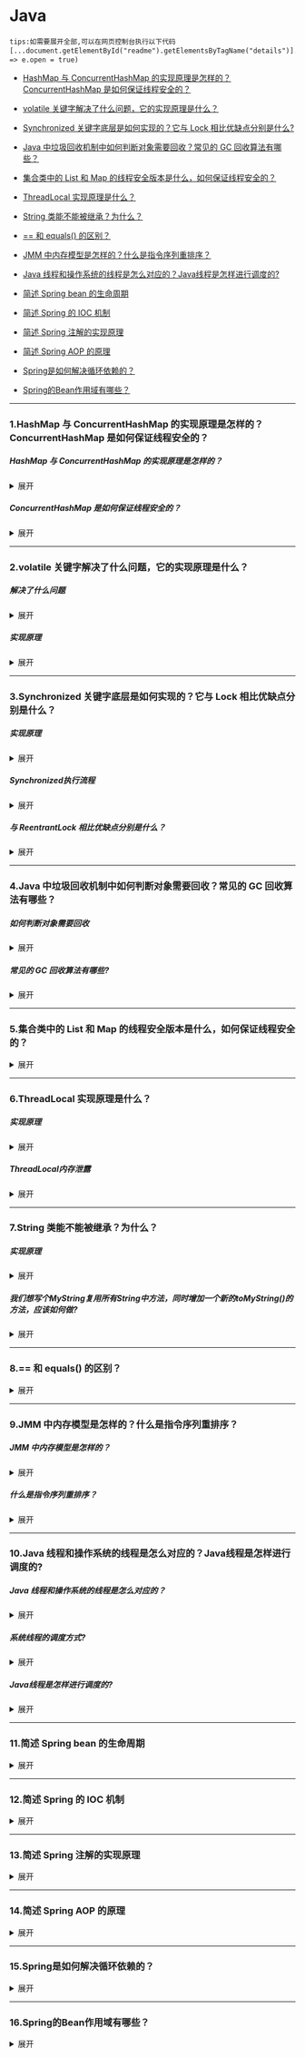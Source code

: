 # Java

     
   ```
   tips:如需要展开全部,可以在网页控制台执行以下代码
   [...document.getElementById("readme").getElementsByTagName("details")].forEach(e => e.open = true)
   ```

* [HashMap 与 ConcurrentHashMap 的实现原理是怎样的？ConcurrentHashMap 是如何保证线程安全的？](#1)

* [volatile 关键字解决了什么问题，它的实现原理是什么？](#2)

* [Synchronized 关键字底层是如何实现的？它与 Lock 相比优缺点分别是什么?](#3)

* [Java 中垃圾回收机制中如何判断对象需要回收？常见的 GC 回收算法有哪些？](#4)

* [集合类中的 List 和 Map 的线程安全版本是什么，如何保证线程安全的？](#5)

* [ThreadLocal 实现原理是什么？](#6)

* [String 类能不能被继承？为什么？](#7)

* [== 和 equals() 的区别？](#8)

* [JMM 中内存模型是怎样的？什么是指令序列重排序？](#9)

* [Java 线程和操作系统的线程是怎么对应的？Java线程是怎样进行调度的? ](#10)

* [简述 Spring bean 的生命周期](#11)

* [简述 Spring 的 IOC 机制](#12)

* [简述 Spring 注解的实现原理](#13)

* [简述 Spring AOP 的原理 ](#14)

* [Spring是如何解决循环依赖的？](#15)

* [Spring的Bean作用域有哪些？](#16)


------

### <span id="1">1.HashMap 与 ConcurrentHashMap 的实现原理是怎样的？ConcurrentHashMap 是如何保证线程安全的？</span>

##### HashMap 与 ConcurrentHashMap 的实现原理是怎样的？
<details>
<summary>展开</summary>
在JDK1.7中，ConcurrentHashMap采用的是分段数组+链表的方式实现的，HashMap 则是采用数组+链表的方式实现的。

在JDK1.8中，ConcurrentHashMap采用的数据结构 和 HashMap的结构一样为 数组+链表/红黑二叉树。
</details>

##### ConcurrentHashMap 是如何保证线程安全的？
<details>
<summary>展开</summary>
JDK 1.7 中使用分段锁，一个 ConcurrentHashMap 里包含一个 Segment 数组。Segment 的结构和 HashMap 类似，是一种数组和链表结构，一个 Segment 包含一个 HashEntry 数组，每个 HashEntry 是一个链表结构的元素，每个 Segment 守护着一个 HashEntry 数组里的元素，当对 HashEntry 数组的数据进行修改时，必须首先获得对应的 Segment 的锁。
  
JDK 1.8 中，取消类 Segment 分段锁，采用Node + CAS + Synchronized来保证并发安全。synchronized 只锁定当前链表或红黑二叉树的首节点。
当 HashEntry 对象组成的链表长度超过 TREEIFY_THRESHOLD 时，链表转换为红黑树，提升性能。底层变更为数组 + 链表 + 红黑树
</details>

------ 
### <span id="2">2.volatile 关键字解决了什么问题，它的实现原理是什么？</span>

##### 解决了什么问题
<details>
<summary>展开</summary>
volatile 解决了可见性、防止重排序的问题。

* 可见性：可见性问题主要指一个线程修改了共享变量值，而另一个线程却看不到。引起可见性问题的主要原因是每个线程拥有自己的一个高速缓存区。volatile关键字能有效的解决这个问题。
* 防止重排序：操作系统可以对指令进行重排序，volatile可以防止重排序。
</details>

##### 实现原理
<details>
<summary>展开</summary>

* 可见性的实现原理：
被volatile修饰的变量会存在一个“:Lock”前缀，Lock可以理解为CPU指令集的一种锁，同时该指令会将当前处理器缓存行的数据直接写入系统内存中，写的操作会导致其他CPU里缓存了该地址的数据无效，当处理器发现本地缓存失效后，就会从内存中获取最新的值，这样就保证了变量的可见性。

* 防止重排序的实现原理：
JMM为了优化性能，在不改变正确原意的情况下，允许编译器和处理器对指令进行重排序。
volatile防止重排的实现是基于happens-before，其中happens-before有一条规则，所有的volatile域的读应该在volatile域的写之后。为了实现 volatile 内存语义时，编译器在生成字节码时，会在指令序列中插入内存屏障来禁止特定类型的处理器重排序。
</details>

------ 

### <span id="3">3.Synchronized 关键字底层是如何实现的？它与 Lock 相比优缺点分别是什么？</span>

##### 实现原理
<details>
<summary>展开</summary>
1. synchronized修饰的同步语句块，实现是使用monitorenter和monitorexit指令，其中monitorenter指向同步代码块开始位置，monitorexit指向同步代码块结束的位置。

2. synchronized修饰的方法，则是用acc_synchronized 来标记，该标识指明了该方法是一个同步方法。
3. 两者的本质都是对对象监视器 monitor 的获取。
</details>

##### Synchronized执行流程
<details>
<summary>展开</summary>
1. 判断Mark word里是否是当前线程，且偏向锁状态为true，如果是，则获得偏向锁。

3. 如果不是，那么执行CAS将Mark work修改为当前线程，如果成功，则获得偏向锁，并设置偏向锁为true。否则发生竞争，撤销偏向锁，升级为轻量级锁。
4. 当前线程执行CAS，将mark word替换为锁记录指针。如果成功获得轻量级锁。如果失败，当前线程尝试自旋获取锁，如果获取到，处于轻量级锁。如果一定次数后没获取到锁，锁升级为重量级锁。
5. 重量级锁是独占锁。通过monitor对象实现。monitor enter 进入数+1，当前线程获得锁，如果其他线程已经获得锁，那么该线程阻塞，直到锁计数为0。monitor exit表示锁计数-1，直到进入数为0时，当前线程释放锁。

</details>

##### 与 ReentrantLock 相比优缺点分别是什么？
<details>
<summary>展开</summary>
1. 实现：synchronized 是 JVM 实现的，是一个关键字 ，Lock 是 接口，基于JDK实现的；

3. 性能：JDK1.6后对synchronized优化后，两者性能差距不大。
4. 锁：synchronized是非公平锁，而ReentrantLock既可以是公平也可以是非公平。
5. 绑定锁的条件：synchronized只支持一个条件，ReentrantLock则可以支出多个条件。

除非要使用ReentrantLock的高级功能外，基于都是用synchronized，因为synchronized会自动释放锁，不会导致死锁，并且是jvm原生支持的。

</details>

------ 

### <span id="4">4.Java 中垃圾回收机制中如何判断对象需要回收？常见的 GC 回收算法有哪些？</span>

##### 如何判断对象需要回收
<details>
<summary>展开</summary>
JVM判断对象是否需要被回收，主要是有两种方法:

* 引用计数法
给对象添加一个引用计数，当被引用时引用计数+1，当引用失效时，引用计数-1。当引用计数为0的时候，代表该对象可以被回收。
但是引用计数法有一个问题，就是无法解决相互依赖，两个对象出现循环引用的情况下，此时引用计数器永远不为 0，导致无法对它们进行回收。 正因为循环引用的存在，因此 Java 虚拟机不使用引用计数算法。

* 可达性分析算
通过GC root作为起始点往下搜索，能够到达的对象都是不需要回收的，不能到达的需要被回收。
GC Root一般包含以下内容：
    * 虚拟机栈引用的对象
    * 本地方法栈引用的对象
    * 方法区中静态属性引用的对象
    * 方法区中常量引用的对象
</details>

##### 常见的 GC 回收算法有哪些?
<details>
<summary>展开</summary>

* 标记-清除算法
将存活的对象进行标记，会被标记的会被清除
缺点：标记和清除的效率不高，且会产生大量的内存随便，导致无法创建大对象。

* 标记-整理算法
将存活的对象进行标记，然后将存活的对象移动到一端，然后把剩余的空间清除。

* 复制算法
将内存分为两块，每次只是用一块，当该块内存满了之后，就复制到另一块内存上，将该内存块进行清理。主要的缺点就是只能使用内存的一部分。
就比如Hotspot中就将新生代分为了三部分，一个Eden区和两个Survivor区，每次只使用E区和一个S区，当进行回收的时候，就会把将 Eden 和 Survivor 中还存活着的对象一次性复制到另一块 Survivor 空间上，最后清理 Eden 和使用过的那一块 Survivor。 
HotSpot 虚拟机的 Eden 和 Survivor 的大小比例默认为 8:1，保证了内存的利用率达到 90%。如果每次回收有多于 10% 的对象存活，那么一块 Survivor 空间就不够用了，此时需要依赖于老年代进行分配担保，也就是借用老年代的空间存储放不下的对象。 

* 分代回收算法
现在的商业虚拟机采用分代收集算法，它根据对象存活周期将内存划分为几块，不同块采用适当的收集算法。 一般将堆分为新生代和老年代。 
新生代：复制算法
老年代：标记清除、标记整理
</details>

------ 

### <span id="5">5.集合类中的 List 和 Map 的线程安全版本是什么，如何保证线程安全的？</span>
<details>
<summary>展开</summary>
在平常开发中，经常使用的List 就是 ArrayList 和 LinkedList，这两个都不是线程安全的。经常使用的Map 就是HashMap，也不是线程安全的。

所以在多线程并发下，这些就不能使用了，必须使用线程安全的容器。

### List
1. 使用Collections.synchronizedList(List<T> list) 可以将其包装成一个线程安全的 List。
2. Vector：在它的大部分方法上添加了 synchronized 关键字，用来保证线程安全。

### Map
1. 使用Collections.synchronizedMap(Map<T> map) 可以将其包装成一个线程安全的 Map。
2. HashTable：在它的大部分方法上添加了 synchronized 关键字，用来保证线程安全。HashTable 的 Key 和 Value 都不允许为 null。
3. ConcurrentHashMap ：1.8之前采用分段锁，1.8之后取消分段锁，采用Node + CAS + Synchronized来保证并发安全

### Set
1. 使用Collections.synchronizedSet(Set<T> set) 可以将其包装成一个线程安全的 Set。
2. ConcurrentSkipListSet


### Queue
1. ConcurrentLinkedQueue：通过无锁的方式(CAS)，实现了高并发状态下的高性能
2. ConcurrentLinkedDeque：通过无锁的方式(CAS)，实现了高并发状态下的高性能
3. LinkedBlockingDeque：一个线程安全的双端队列实现。它的内部使用链表结构，每一个节点都维护了一个前驱节点和一个后驱节点。
</details>

------ 

### <span id="6">6.ThreadLocal 实现原理是什么？</span>

##### 实现原理
<details>
<summary>展开</summary>
ThreadLocal为每个线程都提供了变量的副本，使得每个线程在某一时间访问到的并非同一个对象，这样就隔离了多个线程对数据的数据共享。

实现原理：
1. 每个线程都会有一个变量threadLocals,这个threadLocals就是通过ThreadLocal进行维护的ThreadLocalMap，
2. 这个map是key-val结构的；Map里面的key为ThreadLocal的弱引用，value为需要共享的值。所以每个线程只能拿到根据自己创建的ThreadLocal去ThreadLocalMap中获取对象，到达了线程隔离的效果。
</details>

##### ThreadLocal内存泄露
<details>
<summary>展开</summary>

1. ThreadLocal是被ThreadLocalMap以弱引用的方式关联着。

3. 因此如果ThreadLocal没有被ThreadLocalMap以外的对象引用，则在下一次GC的时候，ThreadLocal实例就会被回收，那么此时ThreadLocalMap里的一组KV的K就是null了
4. 因此在没有额外操作的情况下，此处的V便不会被外部访问到，而且只要Thread实例一直存在，Thread实例就强引用着ThreadLocalMap，因此ThreadLocalMap就不会被回收
5. 这些key为null的Entry的value就会一直存在一条强引用链：Thread Ref -> Thread -> ThreaLocalMap -> Entry -> value，而这块value永远不会被访问到了，所以存在着内存泄露。

注意：如果频繁的在线程中new ThreadLocal对象，在使用结束时，最好调用ThreadLocal.remove来释放其value的引用，避免在ThreadLocal被回收时value无法被访问却又占用着内存

</details>

------ 

### <span id="7">7.String 类能不能被继承？为什么？</span>

##### 实现原理
<details>
<summary>展开</summary>
String类是被final关键字修饰了，所以无法被继承。
因为将引用声明作final，就不能改变这个引用了，编译器会检查代码，如果试图将变量再次初始化的话，编译器会报编译错误。

对于 final 域，编译器和处理器要遵守两个重排序规则：
1. 在构造函数内对一个 final 域的写入，与随后把这个被构造对象的引用赋值给一个引用变量，这两个操作之间不能重排序。
2. 初次读一个包含 final 域的对象的引用，与随后初次读这个 final 域，这两个操作之间不能重排序。

写 final 域的重排序规则：
编译器要求在 写final域 之后，构造函数return之前插入一个StoreStore障屏，确保屏障前的写操作在屏障后的写操作之前。

读 final 域的重排序规则：
编译器要求在 读final域 之前，插入一个LoadLoad屏障，确保屏障前的读操作在屏障后的读操作之前。
</details>

##### 我们想写个MyString复用所有String中方法，同时增加一个新的toMyString()的方法，应该如何做?
<details>
<summary>展开</summary>

因为String类是final，所以我们无法继承重写，但是可以使用组合的方式来实现，
```
    class MyString{
    
        private String innerString;
    
        // ...init & other methods
    
        // 支持老的方法
        public int length(){
            return innerString.length(); // 通过innerString调用老的方法
        }
    
        // 添加新方法
        public String toMyString(){
            //...
        }
    }
```
</details>

------ 

### <span id="8">8.== 和 equals() 的区别？</span>

<details>
<summary>展开</summary>

== : 它的作用是判断两个对象的地址是不是相等。即，判断两个对象是不是同一个对象(基本数据类型==比较的是值，引用数据类型==比较的是内存地址)。

equals() : 它的作用也是判断两个对象是否相等。但它一般有两种使用情况：

* 情况 1：类没有覆盖 equals() 方法。则通过 equals() 比较该类的两个对象时，等价于通过“==”比较这两个对象。
* 情况 2：类覆盖了 equals() 方法。一般，我们都覆盖 equals() 方法来两个对象的内容相等；若它们的内容相等，则返回 true (即，认为这两个对象相等)。
</details>

------ 

### <span id="9">9.JMM 中内存模型是怎样的？什么是指令序列重排序？</span>

##### JMM 中内存模型是怎样的？
<details>
<summary>展开</summary>

![](https://github.com/binbinshan/Review-Up/blob/master/images/Java/16164236743234.jpg)

每个线程都有自己的工作内存，是CPU级别的缓存：
1. 首先从主内存中read数据，然后load到工作内存中
2. 线程use数据，进行操作
3. 线程assign(赋值)到自己的工作内存中
4. 工作内存再去stroe(存储)变量 write到主内存中。

这也就解释了多线程操作同一个数据可能出现的问题 ，主要就是因为把变量保存本地内存中，而不是直接在主存中进行读写。这就可能造成一个线程在主存中修改了一个变量的值，而另外一个线程还继续使用它在寄存器中的变量值的拷贝，造成数据的不一致。

</details>

##### 什么是指令序列重排序？
<details>
<summary>展开</summary>
JMM为了优化性能，在不改变正确原意的情况下，允许编译器和处理器对指令(代码)进行重排序。
在有些情况下需要代码不能进行重排，必须保证其的有序性。可以使用volatile关键字保证有序性。
</details>

------ 

### <span id="10">10.Java 线程和操作系统的线程是怎么对应的？Java线程是怎样进行调度的? </span>

##### Java 线程和操作系统的线程是怎么对应的？
<details>
<summary>展开</summary>

###### 线程实现
Java线程是用本地线程实现的，所以使用线程的Java程序与使用线程的本地程序没有区别。“Java 线程”只是属于 JVM 进程的线程。

###### 线程状态
* 操作系统中的线程，只有ready、running、waiting三种状态
    * ready:表示线程已经被创建，正在等待系统调度分配CPU使用权
    * running:表示线程获得了CPU使用权，正在进行运算
    * waiting:表示线程等待，让出CPU资源给其他线程使用

* Java线程状态存在6种，NEW、RUNNABLE、BLOCKED、WAITING、TIMED_WAITING、TERMINATED
    * NEW、TERMINATED 这两种状态实际上并不属于系统线程的运行状态，是Java线程独有的状态。
    * RUNNABLE 对应操作系统线程中的 ready、running
    * BLOCKED、WAITING、TIMED_WAITING 对应操作系统中 waiting
</details>

##### 系统线程的调度方式?
<details>
<summary>展开</summary>

线程调度是指系统为线程分配处理器使用权的过程，主要调度方式分两种，分别是：
* 协同式线程调度 ：线程执行时间由线程本身来控制，线程把自己的工作执行完之后，要主动通知系统切换到另外一个线程上。最大好处是实现简单，且切换操作对线程自己是可知的，没有同步问题，坏处是线程执行时间不可控制，如果一个线程有问题，可能一直阻塞在那里。

* 抢占式线程调度：每个线程将由系统来分配执行时间，线程的切换不由线程本身来决定（Java中，Thread.yield()可以让出执行时间，但无法获取执行时间）。线程执行时间系统可控，也不会有一个线程导致整个进程阻塞。
</details>

##### Java线程是怎样进行调度的?
<details>
<summary>展开</summary>

Java线程的调度模式使用的抢占式线程调度。
如果希望系统能给某些线程多分配一些时间，给一些线程少分配一些时间，可以通过设置线程优先级来完成，Java语言一共10个级别的线程优先级，在两线程同时处于ready状态时，优先级越高的线程越容易被系统选择执行。
但优先级并不是很靠谱，因为Java线程是通过映射到系统的原生线程上来实现的，所以线程调度最终还是取决于操作系统。
</details>




------ 

### <span id="11">11.简述 Spring bean 的生命周期</span>

<details>
<summary>展开</summary>

# 简述 Spring bean 的生命周期

![](https://github.com/binbinshan/Review-Up/blob/master/images/Java/16260070649694.jpg)

Bean 的生命周期概括起来就是 4 个阶段：
* 实例化（Instantiation）

* 属性赋值（Populate）

* 初始化（Initialization）

* 销毁（Destruction）


### 详细步骤

* 实例化：第 1 步，实例化一个 bean 对象；

* 属性赋值：第 2 步，为 bean 设置相关属性和依赖；

* 初始化：第 3~7 步，步骤较多，其中第 5、6 步为初始化操作，第 3、4 步为在初始化前执行，第 7 步在初始化后执行，该阶段结束，才能被用户使用；

* 销毁：第 8~10步，第8步不是真正意义上的销毁（还没使用呢），而是先在使用前注册了销毁的相关调用接口，为了后面第9、10步真正销毁 bean 时再执行相应的方法。

具体步骤：
1. Spring对Bean进行实例化（相当于程序中的new Xx()）

2. Spring将值和Bean的引用注入进Bean对应的属性中

3. 如果Bean实现了Aware接口，就能在 bean 中获得相应的 Spring 容器资源。比如bean的id属性、当前BeanFactory容器的引用等。

4. 如果Bean实现了BeanPostProcess接口，Spring将调用它们的postProcessBeforeInitialization（初始化前置处理）方法（作用是在Bean实例创建成功后对进行增强处理，如对Bean进行修改，增加某个功能）

5. 如果Bean实现了InitializingBean接口，Spring将调用它们的afterPropertiesSet方法，作用是在Bean的全部属性设置成功后执行的初始化方法。

6. 在配置文件中对Bean使用init-method声明初始化，与实现InitializingBean接口的作用一样，作用都是在Bean的全部属性设置成功后执行的初始化方法，

7. 如果Bean实现了BeanPostProcess接口，Spring将调用它们的postProcessAfterInitialization（初始化后置处理）方法（作用与6的一样，只不过6是在Bean初始化前执行的，而这个是在Bean初始化后执行的，时机不同 )

8. 经过以上的工作后，Bean将一直驻留在应用上下文中给应用使用，直到应用上下文被销毁

9. 如果Bean实现了DispostbleBean接口，Spring将调用它的destory方法，作用与在配置文件中对Bean使用destory-method属性的作用一样，都是在Bean实例销毁前执行的方法。



### 总结
Spring Bean 的生命周期：

1. 首先是实例化、属性赋值、初始化、销毁这 4 个大阶段；

3. 然后初始化的具体操作，有 Aware 接口的依赖注入、BeanPostProcessor 在初始化前后的处理以及 InitializingBean 和 init-method 的初始化操作；

4. 销毁的具体操作，有注册相关销毁回调接口，最后通过DisposableBean 和 destory-method 进行销毁。

</details>



------ 

### <span id="12">12.简述 Spring 的 IOC 机制</span>

<details>
<summary>展开</summary>


IOC叫做控制反转，是一种设计思想，意味着你将设计好的对象交给容器控制，而不是在对象内部直接创建。

* 谁控制谁，控制了什么？

> 首先解释下控制是什么意思？控制就是对象创建、初始化、销毁。

创建对象：原来创建对象是通过new一下，现在spring容器给创建了。

初始化：原来通过构造器或者setter方法赋值，现在 Spring容器给自动注入了

销毁：之前给对选哪个赋值null或者销毁操作，现在spring容器负责销毁。

IOC解决了繁琐的管理对象声明周期的操作，解耦了我们的代码。

* 为什么是反转，反转了些什么

传统应用程序中，通过引入对象来主动获取依赖对象，这是正转。

Spring中，通过容器来创建和注入对象，对象只是被动的接受依赖对象，依赖对象的获取方式被容器反转了，这是反转。

反转后，我们无法决定对象生命周期的任何阶段，最多借助spring的扩展做一些小动作。

</details>



------ 

### <span id="13">13.简述 Spring 注解的实现原理</span>

<details>
<summary>展开</summary>

1. Spring如何使用注解机制完成自动装配
Java实例构造时会调用默认父类无参构造方法，Spring正是利用了这一点，让"操作元素的代码"得以执行。

【两种处理策略】
1. 类级别的注解：如@Component、@Repository、@Controller、@Service以及JavaEE6的@ManagedBean和@Named注解，都是添加在类上面的类级别注解。
Spring容器根据注解的过滤规则扫描读取注解Bean定义类，并将其注册到Spring IoC容器中。

2. 类内部的注解：如@Autowire、@Value、@Resource以及EJB和WebService相关的注解等，都是添加在类内部的字段或者方法上的类内部注解。
SpringIoC容器通过Bean后置注解处理器解析Bean内部的注解。


注解注入在 XML 注入之前执行。因此，XML 配置会覆盖通过这两种方法连接的属性的注释。

</details>



------ 

### <span id="14">14.简述 Spring AOP 的原理 </span>

<details>
<summary>展开</summary>

Spring AOP的实现是采用动态代理。

* Spring AOP 默认为 AOP 代理使用标准的 JDK 动态代理。这允许代理任何接口。

* Spring AOP 也可以使用 CGLIB 代理。默认情况下，如果业务对象未实现接口，则使用 CGLIB。



### JDK动态代理
动态代理(JDK代理/接口代理)，使用的JDK API，需要目标对象实现了接口才可以。(因为JDK代理需要用构造方法动态获取具体的接口信息，如果不实现接口的话，没法初始化）
JDK中生成代理对象主要涉及的类有java.lang.reflect Proxy，主要方法为
```
//返回一个指定接口的代理类实例，该接口可以将方法调用指派到指定的调用处理程序。
static Object newProxyInstance(ClassLoader loader,Class<?>[] interfaces,InvocationHandler h ) 

 ClassLoader loader    //指定当前目标对象使用类加载器
 Class<?>[] interfaces //目标对象实现的接口的类型
 InvocationHandler h   //事件处理器（下方处理方法）
```
java.lang.reflect InvocationHandler，主要方法为
```
// 在代理实例上处理方法调用并返回结果。
Object invoke(Object proxy, Method method, Object[] args) 
```

### CGLIB动态代理
cglib (Code Generation Library )是一个第三方代码生成类库，CGLIB会让生成的代理类继承被代理类，并在代理类中对代理方法进行强化处理，使用cglib代理的对象则无需实现接口，但是无法代理被final修饰的类。
代理类将委托类作为自己的父类，并为其中的非final委托方法创建两个方法：
* 一个是与委托方法签名相同的方法，它在方法中会通过super调用委托方法；
* 另一个是代理类独有的方法。在代理方法中，它会判断是否存在实现了MethodInterceptor接口的对象，若存在则将调用intercept方法对委托方法进行代理。

底层将方法全部存入一个数组中，通过数组索引直接进行方法调用。



</details>



------ 

### <span id="15">15.Spring是如何解决循环依赖的？</span>

<details>
<summary>展开</summary>

Spring中的依赖注入有两种形式：

* 构造函数的依赖注入
* Setter的依赖注入

Spring官方文档上写到The Spring team generally advocates constructor injection**(Spring团队通常支持构造函数注入)**，但是只有注入方式是**setter**且**singleton** ，才不会有循环依赖问题。

解决循环依赖主要是利用三级缓存：
```
 //一级缓存
	/** Cache of singleton objects: bean name to bean instance. */
	private final Map<String, Object> singletonObjects = new ConcurrentHashMap<>(256);
//三级缓存
	/** Cache of singleton factories: bean name to ObjectFactory. */
	private final Map<String, ObjectFactory<?>> singletonFactories = new HashMap<>(16);
//二级缓存
	/** Cache of early singleton objects: bean name to bean instance. */
	private final Map<String, Object> earlySingletonObjects = new HashMap<>(16);

```

* 第一级缓存（也叫单例池）singletonObjects：存放已经经历了完整生命周期的Bean对象。

* 第二级缓存：earlySingletonObjects，存放早期暴露出来的Bean对象，Bean的生命周期未结束（属性还未填充完）。

* 第三级缓存："Map<String, ObjectFactory<?>>" singletonFactories，存放可以生成Bean的工厂。

所以Spring解决循环依赖依靠的是Bean的"中间态"这个概念，具体是依赖三级缓存来实现的。

### 核心逻辑
假设A、B循环引用：
* 实例化A的时候就将其放入三级缓存中，接着属性赋值的时候，发现依赖了B

* 同样的流程将B实例化后放入三级缓存，接着去填充属性时又发现B依赖A

* B先查一级缓存，没有A，再查二级缓存，还是没有A，再查三级缓存，找到了A然后把三级缓存里面的这个A，如果没有AOP代理的话，直接将A的原始对象注入B，如果有AOP代理，就进行AOP处理获取代理后的对象A，然后将A放到二级缓存里面，并删除三级缓存里面的A。

* 完成B的初始化后，进行属性填充和初始化，这时候B完成后，就去完成剩下的A的步骤，此时B已经创建结束，直接从一级缓存里面拿到B，然后完成创建，并将A自己放到一级缓存里面。


### 代码实现
1. 调用doGetBean()方法，想要获取beanA，于是调用getSingleton()方法从缓存中查找beanA

3. 在getSingleton()方法中，从一级缓存中查找，没有，返回null
4. doGetBean()方法中获取到的beanA为null，于是走对应的处理逻辑，调用getSingleton()的重载方法（参数为ObjectFactory的)
5. 在getSingleton()方法中，先将beanA_name添加到一个集合中，用于标记该bean正在创建中。然后回调匿名内部类的creatBean方法
6. 进入AbstractAutowireCapableBeanFactory#ndoCreateBean，先反射调用构造器创建出beanA的实例，然后判断:是否为单例、是否允许提前暴露引用(对于单例一般为true)、是否正在创建中（即是否在第四步的集合中）。判断为true则将beanA添加到【三级缓存】中
7. 对beanA进行属性填充，此时检测到beanA依赖于beanB，于是开始查找beanB
8. 调用doGetBean()方法，和上面beanA的过程一样，到缓存中查找beanB，没有则创建，然后给beanB填充属性
9. 此时 beanB依赖于beanA，调用getSingleton()获取beanA，依次从一级、二级、三级缓存中找，此时从三级缓存中获取到beanA的创建工厂，通过创建工厂获取到singletonObject，此时这个singletonObject指向的就是上面在doCreateBean()方法中实例化的beanA
10. 这样beanB就获取到了beanA的依赖，于是beanB顺利完成实例化，并将beanA从三级缓存移动到二级缓存中
11. 随后beanA继续他的属性填充工作，此时也获取到了beanB，beanA也随之完成了创建，回到getsingleton()方法中继续向下执行，将beanA从二级缓存移动到一级缓存中


</details>


------ 

### <span id="16">16.Spring的Bean作用域有哪些？</span>

<details>
<summary>展开</summary>

Spring Bean 中所说的作用域，在配置文件中即是“scope”，在面向对象程序设计中作用域一般指对象或变量之间的可见范围。

而在Spring容器中是指其创建的Bean对象相对于其他Bean对象的请求可见范围。

* Singleton: Spring IOC容器中仅存在一个Bean，单例的形式，Bean的缺省作用域。

* Prototype: 每次从容其中调用Bean的时候都会创建一个Bean。

* Request: 每次Http请求都创建一个Bean。

* Session: 每个用户Session可以产生一个新的Bean，不同用户之间的Bean互不影响。

* application:仅在ServletContext的生命周期内有效。

* websocket:将单个 bean 定义范围限定为WebSocket。


另外在加载对象的时机上分为懒汉式和饿汉式：

* 懒汉式：Spring默认是不启用 懒加载的，属性是 ”lazy-init“ 的bean Spring初始化阶段不会进行init并且依赖注入，当第一次进行getBean时候进行初始化并依赖注入。

* 饿汉式：在进行getBean的时候会从缓存里取，因为容器初始化阶段已经初始化了。

* 单例模式下的Bean存在懒汉式和饿汉式，而非单例的Bean则是自动启动懒加载模式，没有饿汉模式。



</details>
